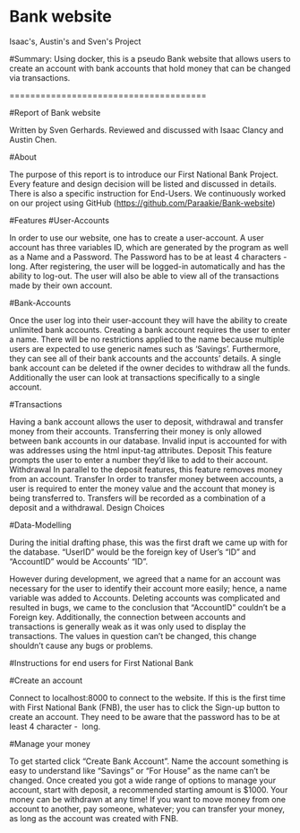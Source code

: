 # Bank website
Isaac's, Austin's and Sven's  Project

#Summary:
Using docker, this is a pseudo Bank website that allows users to 
create an account with bank accounts that hold money that can be changed via transactions.

======================================

#Report of Bank website

Written by Sven Gerhards. Reviewed and discussed with Isaac Clancy and Austin Chen.

#About

The purpose of this report is to introduce our First National Bank Project. Every feature and design decision will be listed and discussed in details. There is also a specific instruction for End-Users.
We continuously worked on our project using GitHub (https://github.com/Paraakie/Bank-website)

#Features
#User-Accounts

In order to use our website, one has to create a user-account. A user account has three variables ID, which are generated by the program as well as a Name and a Password. The Password has to be at least 4 characters - long. After registering, the user will be logged-in automatically and has the ability to log-out. The user will also be able to view all of the transactions made by their own account.

#Bank-Accounts

Once the user log into their user-account they will have the ability to create unlimited bank accounts. Creating a bank account requires the user to enter a name. There will be no restrictions applied to the name because multiple users are expected to use generic names such as ‘Savings’. Furthermore, they can see all of their bank accounts and the accounts’ details. A single bank account can be deleted if the owner decides to withdraw all the funds. Additionally the user can look at transactions specifically to a single account.

#Transactions

Having a bank account allows the user to deposit, withdrawal and transfer money from their accounts. Transferring their money is only allowed between bank accounts in our database. Invalid input is accounted for with was addresses using the html input-tag attributes.
	Deposit
	This feature prompts the user to enter a number they’d like to add to their account.
	Withdrawal
	In parallel to the deposit features, this feature removes money from an account.
	Transfer
In order to transfer money between accounts, a user is required to enter the money value and the account that money is being transferred to. Transfers will be recorded as a combination of a deposit and a withdrawal.
Design Choices

#Data-Modelling

During the initial drafting phase, this was the first draft we came up with for the database.
“UserID” would be the foreign key of User’s “ID” and “AccountID” would be Accounts’ “ID”.


However during development, we agreed that a name for an account was necessary for the user to identify their account more easily; hence, a name variable was added to Accounts.
Deleting accounts was complicated and resulted in bugs, we came to the conclusion that “AccountID” couldn’t be a Foreign key. Additionally, the connection between accounts and transactions is generally weak as it was only used to display the transactions. The values in question can’t be changed, this change shouldn’t cause any bugs or problems.


#Instructions for end users for First National Bank

#Create an account

Connect to localhost:8000 to connect to the website. 
If this is the first time with First National Bank (FNB), the user has to click the Sign-up button to create an account. They need to be aware that the password has to be at least 4 character -  long. 



#Manage your money

To get started click “Create Bank Account”. Name the account something is easy to understand like “Savings” or “For House” as the name can’t be changed. 
Once created you got a wide range of options to manage your account, start with deposit, a recommended starting amount is $1000. Your money can be withdrawn at any time! If you want to move money from one account to another, pay someone, whatever; you can transfer your money, as long as the account was created with FNB.



